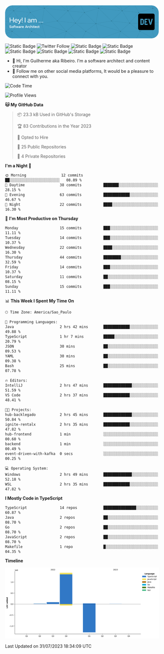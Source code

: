 ![Header](./assets/github-header-image.png)

![Static Badge](https://img.shields.io/badge/Software%20Architect-blue)
 ![Twitter Follow](https://img.shields.io/twitter/follow/dev_pkg) ![Static Badge](https://img.shields.io/badge/Java-orange) ![Static Badge](https://img.shields.io/badge/Springboot-green) ![Static Badge](https://img.shields.io/badge/Golang-blue) ![Static Badge](https://img.shields.io/badge/Nodejs-green) ![Static Badge](https://img.shields.io/badge/Javascript-yellow) ![Static Badge](https://img.shields.io/badge/Vuejs-green)

- 👋 Hi, I'm Guilherme aka Ribeiro. I'm a software architect and content creator
- 👀 Follow me on other social media platforms, It would be a pleasure to connect with you.

<!--START_SECTION:waka-->
![Code Time](http://img.shields.io/badge/Code%20Time-4%20hrs%2034%20mins-blue)

![Profile Views](http://img.shields.io/badge/Profile%20Views-205-blue)

**🐱 My GitHub Data** 

> 📦 23.3 kB Used in GitHub's Storage 
 > 
> 🏆 83 Contributions in the Year 2023
 > 
> 💼 Opted to Hire
 > 
> 📜 25 Public Repositories 
 > 
> 🔑 4 Private Repositories 
 > 
**I'm a Night 🦉** 

```text
🌞 Morning                12 commits          ██░░░░░░░░░░░░░░░░░░░░░░░   08.89 % 
🌆 Daytime                38 commits          ███████░░░░░░░░░░░░░░░░░░   28.15 % 
🌃 Evening                63 commits          ████████████░░░░░░░░░░░░░   46.67 % 
🌙 Night                  22 commits          ████░░░░░░░░░░░░░░░░░░░░░   16.30 % 
```
📅 **I'm Most Productive on Thursday** 

```text
Monday                   15 commits          ███░░░░░░░░░░░░░░░░░░░░░░   11.11 % 
Tuesday                  14 commits          ███░░░░░░░░░░░░░░░░░░░░░░   10.37 % 
Wednesday                22 commits          ████░░░░░░░░░░░░░░░░░░░░░   16.30 % 
Thursday                 44 commits          ████████░░░░░░░░░░░░░░░░░   32.59 % 
Friday                   14 commits          ███░░░░░░░░░░░░░░░░░░░░░░   10.37 % 
Saturday                 11 commits          ██░░░░░░░░░░░░░░░░░░░░░░░   08.15 % 
Sunday                   15 commits          ███░░░░░░░░░░░░░░░░░░░░░░   11.11 % 
```


📊 **This Week I Spent My Time On** 

```text
🕑︎ Time Zone: America/Sao_Paulo

💬 Programming Languages: 
Java                     2 hrs 42 mins       ████████████░░░░░░░░░░░░░   49.88 % 
TypeScript               1 hr 7 mins         █████░░░░░░░░░░░░░░░░░░░░   20.79 % 
JSON                     30 mins             ██░░░░░░░░░░░░░░░░░░░░░░░   09.53 % 
YAML                     30 mins             ██░░░░░░░░░░░░░░░░░░░░░░░   09.38 % 
Bash                     25 mins             ██░░░░░░░░░░░░░░░░░░░░░░░   07.78 % 

🔥 Editors: 
IntelliJ                 2 hrs 47 mins       █████████████░░░░░░░░░░░░   51.59 % 
VS Code                  2 hrs 37 mins       ████████████░░░░░░░░░░░░░   48.41 % 

🐱‍💻 Projects: 
hub-backlegado           2 hrs 45 mins       █████████████░░░░░░░░░░░░   50.84 % 
ignite-rentalx           2 hrs 35 mins       ████████████░░░░░░░░░░░░░   47.82 % 
hub-frontend             1 min               ░░░░░░░░░░░░░░░░░░░░░░░░░   00.60 % 
backend                  1 min               ░░░░░░░░░░░░░░░░░░░░░░░░░   00.49 % 
event-driven-with-kafka  0 secs              ░░░░░░░░░░░░░░░░░░░░░░░░░   00.25 % 

💻 Operating System: 
Windows                  2 hrs 49 mins       █████████████░░░░░░░░░░░░   52.18 % 
WSL                      2 hrs 35 mins       ████████████░░░░░░░░░░░░░   47.82 % 
```

**I Mostly Code in TypeScript** 

```text
TypeScript               14 repos            ███████████████░░░░░░░░░░   60.87 % 
Java                     2 repos             ██░░░░░░░░░░░░░░░░░░░░░░░   08.70 % 
Go                       2 repos             ██░░░░░░░░░░░░░░░░░░░░░░░   08.70 % 
JavaScript               2 repos             ██░░░░░░░░░░░░░░░░░░░░░░░   08.70 % 
Makefile                 1 repo              █░░░░░░░░░░░░░░░░░░░░░░░░   04.35 % 
```



**Timeline**

![Lines of Code chart](https://raw.githubusercontent.com/Guilhrib/Guilhrib/main/assets/bar_graph.png)


 Last Updated on 31/07/2023 18:34:09 UTC
<!--END_SECTION:waka-->
